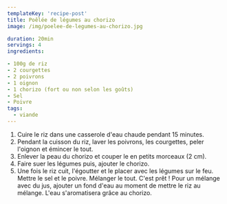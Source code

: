 ```yaml
---
templateKey: 'recipe-post'
title: Poêlée de légumes au chorizo
image: /img/poelee-de-legumes-au-chorizo.jpg

duration: 20min
servings: 4
ingredients:

- 100g de riz
- 2 courgettes
- 2 poivrons
- 1 oignon
- 1 chorizo (fort ou non selon les goûts)
- Sel
- Poivre
tags:
  - viande
---
```

1. Cuire le riz dans une casserole d'eau chaude pendant 15 minutes.
2. Pendant la cuisson du riz, laver les poivrons, les courgettes, peler l'oignon et émincer le tout.
3. Enlever la peau du chorizo et couper le en petits morceaux (2 cm).
4. Faire suer les légumes puis, ajouter le chorizo. 
5. Une fois le riz cuit, l'égoutter et le placer avec les légumes sur le feu. Mettre le sel et le poivre. Mélanger le tout. C'est prêt ! Pour un mélange avec du jus, ajouter un fond d'eau au moment de mettre le riz au mélange. L'eau s'aromatisera grâce au chorizo.

